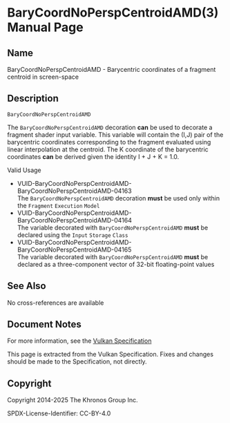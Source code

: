 # BaryCoordNoPerspCentroidAMD(3) Manual Page

## Name

BaryCoordNoPerspCentroidAMD - Barycentric coordinates of a fragment centroid in screen-space



## [](#_description)Description

`BaryCoordNoPerspCentroidAMD`

The `BaryCoordNoPerspCentroidAMD` decoration **can** be used to decorate a fragment shader input variable. This variable will contain the (I,J) pair of the barycentric coordinates corresponding to the fragment evaluated using linear interpolation at the centroid. The K coordinate of the barycentric coordinates **can** be derived given the identity I + J + K = 1.0.

Valid Usage

- [](#VUID-BaryCoordNoPerspCentroidAMD-BaryCoordNoPerspCentroidAMD-04163)VUID-BaryCoordNoPerspCentroidAMD-BaryCoordNoPerspCentroidAMD-04163  
  The `BaryCoordNoPerspCentroidAMD` decoration **must** be used only within the `Fragment` `Execution` `Model`
- [](#VUID-BaryCoordNoPerspCentroidAMD-BaryCoordNoPerspCentroidAMD-04164)VUID-BaryCoordNoPerspCentroidAMD-BaryCoordNoPerspCentroidAMD-04164  
  The variable decorated with `BaryCoordNoPerspCentroidAMD` **must** be declared using the `Input` `Storage` `Class`
- [](#VUID-BaryCoordNoPerspCentroidAMD-BaryCoordNoPerspCentroidAMD-04165)VUID-BaryCoordNoPerspCentroidAMD-BaryCoordNoPerspCentroidAMD-04165  
  The variable decorated with `BaryCoordNoPerspCentroidAMD` **must** be declared as a three-component vector of 32-bit floating-point values

## [](#_see_also)See Also

No cross-references are available

## [](#_document_notes)Document Notes

For more information, see the [Vulkan Specification](https://registry.khronos.org/vulkan/specs/latest/html/vkspec.html#BaryCoordNoPerspCentroidAMD)

This page is extracted from the Vulkan Specification. Fixes and changes should be made to the Specification, not directly.

## [](#_copyright)Copyright

Copyright 2014-2025 The Khronos Group Inc.

SPDX-License-Identifier: CC-BY-4.0